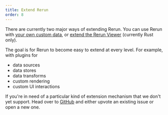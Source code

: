 ```yaml
---
title: Extend Rerun
order: 8
---
```


There are currently two major ways of extending Rerun. You can use Rerun with [your own custom data](extend/custom-data.md), or [extend the Rerun Viewer](extend/extend-ui.md) (currently Rust only).

The goal is for Rerun to become easy to extend at every level. For example, with plugins for
- data sources
- data stores
- data transforms
- custom rendering
- custom UI interactions

If you're in need of a particular kind of extension mechanism that we don't yet support. Head over to [GitHub](https://github.com/rerun-io/rerun/issues) and either upvote an existing issue or open a new one.
